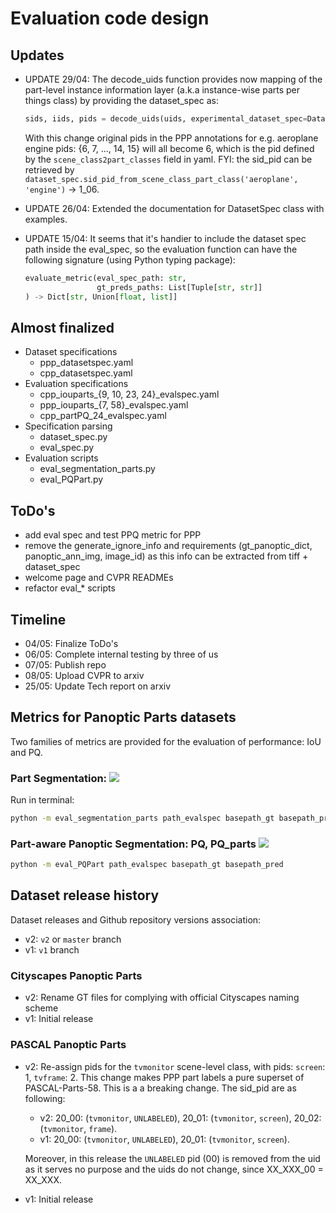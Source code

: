 # Evaluation code design

## Updates
 - UPDATE 29/04: The decode_uids function provides now mapping of the part-level instance information layer (a.k.a instance-wise parts per things class) by providing the dataset_spec as:
   ```python
   sids, iids, pids = decode_uids(uids, experimental_dataset_spec=DatasetSpec(yaml_path))
   ```
   With this change original pids in the PPP annotations for e.g. aeroplane engine pids: {6, 7, ..., 14, 15} will all become 6, which is the pid defined by the `scene_class2part_classes` field in yaml. FYI: the sid_pid can be retrieved by `dataset_spec.sid_pid_from_scene_class_part_class('aeroplane', 'engine')` → 1_06.
 - UPDATE 26/04: Extended the documentation for DatasetSpec class with examples.
 - UPDATE 15/04: It seems that it's handier to include the dataset spec path inside the eval_spec, so the evaluation function can have the following signature (using Python typing package):

   ```python
   evaluate_metric(eval_spec_path: str,
                   gt_preds_paths: List[Tuple[str, str]]
   ) -> Dict[str, Union[float, list]]
   ```

## Almost finalized
 - Dataset specifications
   - ppp_datasetspec.yaml
   - cpp_datasetspec.yaml
 - Evaluation specifications
   - cpp_iouparts_{9, 10, 23, 24}_evalspec.yaml
   - ppp_iouparts_{7, 58}_evalspec.yaml
   - cpp_partPQ_24_evalspec.yaml
 - Specification parsing
   - dataset_spec.py
   - eval_spec.py
 - Evaluation scripts
   - eval_segmentation_parts.py
   - eval_PQPart.py

## ToDo's
 - add eval spec and test PPQ metric for PPP
 - remove the generate_ignore_info and requirements (gt_panoptic_dict, panoptic_ann_img, image_id) as this info can be extracted from tiff + dataset_spec
 - welcome page and CVPR READMEs
 - refactor eval_* scripts

## Timeline
 - 04/05: Finalize ToDo's
 - 06/05: Complete internal testing by three of us
 - 07/05: Publish repo
 - 08/05: Upload CVPR to arxiv
 - 25/05: Update Tech report on arxiv

## Metrics for Panoptic Parts datasets
Two families of metrics are provided for the evaluation of performance: IoU and PQ.

### Part Segmentation: <img src="https://render.githubusercontent.com/render/math?math=IoU^{\text{parts}}">

Run in terminal:
```bash
python -m eval_segmentation_parts path_evalspec basepath_gt basepath_pred
```

### Part-aware Panoptic Segmentation: PQ, PQ_parts <img src="https://render.githubusercontent.com/render/math?math=PQ^{\text{parts}}">
```bash
python -m eval_PQPart path_evalspec basepath_gt basepath_pred
```

## Dataset release history

Dataset releases and Github repository versions association:
 - v2: `v2` or `master` branch
 - v1: `v1` branch

### Cityscapes Panoptic Parts

 - v2: Rename GT files for complying with official Cityscapes naming scheme
 - v1: Initial release

### PASCAL Panoptic Parts

 - v2: Re-assign pids for the `tvmonitor` scene-level class, with pids: `screen`: 1, `tvframe`: 2. This change makes PPP part labels a pure superset of PASCAL-Parts-58. This is a a breaking change. The sid_pid are as following:
   - v2: 20_00: (`tvmonitor`, `UNLABELED`), 20_01: (`tvmonitor`, `screen`), 20_02: (`tvmonitor`, `frame`).
   - v1: 20_00: (`tvmonitor`, `UNLABELED`), 20_01: (`tvmonitor`, `screen`).

   Moreover, in this release the `UNLABELED` pid (00) is removed from the uid as it serves no purpose and the uids do not change, since XX_XXX_00 = XX_XXX.
 - v1: Initial release
